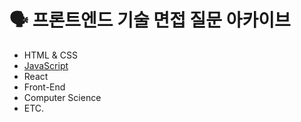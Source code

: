 # 🗣 프론트엔드 기술 면접 질문 아카이브

- HTML & CSS
- [JavaScript](https://github.com/dev-junehee/front-interview-questions-archive/tree/main/JavaScript%20)
- React
- Front-End
- Computer Science
- ETC.
